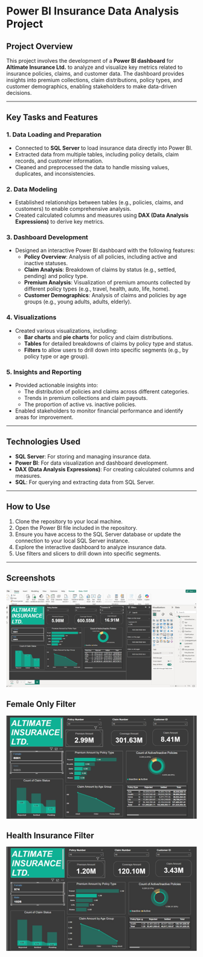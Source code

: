 # Power BI Insurance Data Analysis Project

## Project Overview
This project involves the development of a **Power BI dashboard** for **Altimate Insurance Ltd.** to analyze and visualize key metrics related to insurance policies, claims, and customer data. The dashboard provides insights into premium collections, claim distributions, policy types, and customer demographics, enabling stakeholders to make data-driven decisions.

---

## Key Tasks and Features

### 1. Data Loading and Preparation
- Connected to **SQL Server** to load insurance data directly into Power BI.
- Extracted data from multiple tables, including policy details, claim records, and customer information.
- Cleaned and preprocessed the data to handle missing values, duplicates, and inconsistencies.

### 2. Data Modeling
- Established relationships between tables (e.g., policies, claims, and customers) to enable comprehensive analysis.
- Created calculated columns and measures using **DAX (Data Analysis Expressions)** to derive key metrics.

### 3. Dashboard Development
- Designed an interactive Power BI dashboard with the following features:
  - **Policy Overview**: Analysis of all policies, including active and inactive statuses.
  - **Claim Analysis**: Breakdown of claims by status (e.g., settled, pending) and policy type.
  - **Premium Analysis**: Visualization of premium amounts collected by different policy types (e.g., travel, health, auto, life, home).
  - **Customer Demographics**: Analysis of claims and policies by age groups (e.g., young adults, adults, elderly).

### 4. Visualizations
- Created various visualizations, including:
  - **Bar charts** and **pie charts** for policy and claim distributions.
  - **Tables** for detailed breakdowns of claims by policy type and status.
  - **Filters** to allow users to drill down into specific segments (e.g., by policy type or age group).

### 5. Insights and Reporting
- Provided actionable insights into:
  - The distribution of policies and claims across different categories.
  - Trends in premium collections and claim payouts.
  - The proportion of active vs. inactive policies.
- Enabled stakeholders to monitor financial performance and identify areas for improvement.

---

## Technologies Used
- **SQL Server**: For storing and managing insurance data.
- **Power BI**: For data visualization and dashboard development.
- **DAX (Data Analysis Expressions)**: For creating calculated columns and measures.
- **SQL**: For querying and extracting data from SQL Server.

---

## How to Use
1. Clone the repository to your local machine.
2. Open the Power BI file included in the repository.
3. Ensure you have access to the SQL Server database or update the connection to your local SQL Server instance.
4. Explore the interactive dashboard to analyze insurance data.
5. Use filters and slicers to drill down into specific segments.

---

## Screenshots

![Screenshot demo1](https://github.com/Mutiu123/Insurance-Data-Analysis-Using-Power-BI/blob/main/demo/demo.jpg)

## Female Only Filter

![Female Only demo1](https://github.com/Mutiu123/Insurance-Data-Analysis-Using-Power-BI/blob/main/demo/Female%20only%20filter.jpg)

## Health Insurance Filter

![Health Insurance demo1](https://github.com/Mutiu123/Insurance-Data-Analysis-Using-Power-BI/blob/main/demo/Health%20Insurance.jpg)
